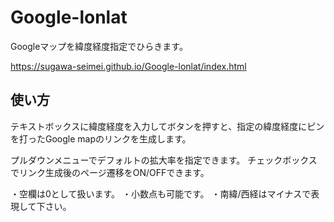 # Google-lonlat
Googleマップを緯度経度指定でひらきます。

https://sugawa-seimei.github.io/Google-lonlat/index.html

## 使い方

テキストボックスに緯度経度を入力してボタンを押すと、指定の緯度経度にピンを打ったGoogle mapのリンクを生成します。

プルダウンメニューでデフォルトの拡大率を指定できます。
チェックボックスでリンク生成後のページ遷移をON/OFFできます。


・空欄は0として扱います。
・小数点も可能です。
・南緯/西経はマイナスで表現して下さい。